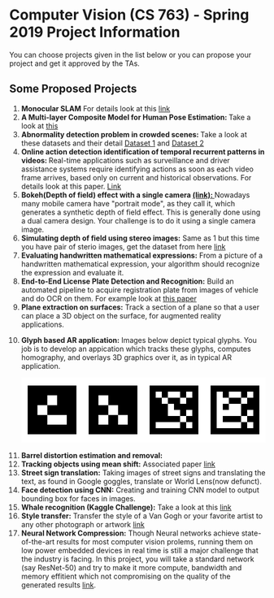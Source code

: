 <h1>Computer Vision (CS 763) - Spring 2019 Project Information</h1>
You can choose projects given in the list below or you can propose your project and get it approved by the TAs.

<!--
<h2>Timeline</h2>
<ul>
  <li>Project Proposal Submission: 19/01/2019
  <li>Proposal Review: 22/01/2019
  <li>Mid Term Review: 09/03/2019
</ul>

<h2>Project Proposal Form</h2>
<a href="https://docs.google.com/forms/d/e/1FAIpQLSfGj--GVldmIWVZFAisMirPZEE6S3a1cEYjTHsiNXm__GPpFg/viewform">Project Proposal Form</a>
-->

<h2>Some Proposed Projects</h2>
<ol>
<li><b>Monocular SLAM</b> For details look at this <a href= "https://www.doc.ic.ac.uk/~ab9515/introductiontomonocular.html"> link </a>
  <li><b>A Multi-layer Composite Model for Human Pose Estimation: </b> Take a look at <a href="http://vision.soic.indiana.edu/projects/poserecognition/">this</a>
  <li><b>Abnormality detection problem in crowded scenes: </b> Take a look at these datasets and their detail <a href="http://www.svcl.ucsd.edu/projects/anomaly/dataset.html">Dataset 1</a> and <a href="http://crcv.ucf.edu/projects/Abnormal_Crowd/">Dataset 2</a>
  <li><b>Online action detection identification of temporal recurrent patterns in videos: </b> Real-time applications such as  surveillance and driver assistance systems require identifying actions as soon as each video frame arrives, based only on current and historical observations. For details look at this paper. <a href="https://arxiv.org/pdf/1811.07391.pdf">Link</a>
<li><b>Bokeh(Depth of field) effect with a single camera <a href="https://en.wikipedia.org/wiki/Bokeh">(link): </b></a>Nowadays many mobile camera have "portrait mode", as they call it, which generates a synthetic depth of field effect. This is generally done using a dual camera design. Your challenge is to do it using a single camera image.
<li><b>Simulating depth of field using stereo images:</b> Same as 1 but this time you have pair of sterio images, get the dataset from here <a href="http://vision.middlebury.edu/stereo/data/2014/">link</a>
<li><b>Evaluating handwritten mathematical expressions:</b> From a picture of a handwritten mathematical expression, your algorithm should recognize the expression and evaluate it.
<li><b>End-to-End License Plate Detection and Recognition:</b> Build an automated pipeline to acquire registration plate from images of vehicle and do OCR on them. For example look at <a href = "http://openaccess.thecvf.com/content_ECCV_2018/papers/Zhenbo_Xu_Towards_End-to-End_License_ECCV_2018_paper.pdf" >this paper </a>
<li><b>Plane extraction on surfaces:</b> Track a section of a plane so that a user can place a 3D object on the surface, for augmented reality applications.
<li><p><b>Glyph based AR application:</b> Images below depict typical glyphs. You job is to develop an appication which tracks these glyphs, computes homography, and overlays 3D graphics over it, as in typical AR application.</p><p align="center"> <img src="glyphs_sample.png"></p>
<li><b>Barrel distortion estimation and removal:</b> 
<li><b>Tracking objects using mean shift:</b> Associated paper <a href="http://comaniciu.net/Papers/MsTracking.pdf">link</a>
<li><b>Street sign translation:</b> Taking images of street signs and translating the text, as found in Google goggles, translate or World Lens(now defunct).
<li><b>Face detection using CNN:</b> Creating and training CNN model to output bounding box for faces in images.
<li><b>Whale recognition (Kaggle Challenge):</b> Take a look at this <a href="https://www.kaggle.com/c/noaa-right-whale-recognition">link</a>
<li><b>Style transfer:</b> Transfer the style of a Van Gogh or your favorite artist to any other photograph or artwork <a href="http://genekogan.com/images/style-transfer/ml_cubist_expressionist_impressionist.jpg">link</a>
<li><b>Neural Network Compression:</b> Though Neural networks achieve state-of-the-art results for most computer vision prolems, running them on low power embedded devices in real time is still a major challenge that the industry is facing. In this project, you will take a standard network (say ResNet-50) and try to make it more compute, bandwidth and memory effitient which not compromising on the quality of the generated results  <a href="https://arxiv.org/abs/1510.00149">link</a>.

</ol>
